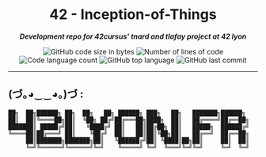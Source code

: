 <h1 align="center">
	42 - Inception-of-Things
</h1>

<p align="center">
	<b><i>Development repo for 42cursus' tnard and tlafay project at 42 lyon</i></b><br>
</p>

<p align="center">
	<img alt="GitHub code size in bytes" src="https://img.shields.io/github/languages/code-size/PandeoF1/42-Inception-of-Things?color=blueviolet" />
	<img alt="Number of lines of code" src="https://img.shields.io/tokei/lines/github/PandeoF1/42-Inception-of-Things?color=blueviolet" />
	<img alt="Code language count" src="https://img.shields.io/github/languages/count/PandeoF1/42-Inception-of-Things?color=blue" />
	<img alt="GitHub top language" src="https://img.shields.io/github/languages/top/PandeoF1/42-Inception-of-Things?color=blue" />
	<img alt="GitHub last commit" src="https://img.shields.io/github/last-commit/PandeoF1/42-Inception-of-Things?color=brightgreen" />
</p>

---

## (づ｡◕‿‿◕｡)づ :
```
██╗  ██╗██████╗ ██╗  ██╗   ██╗ ██████╗ ███╗   ██╗   ███████╗██████╗ 
██║  ██║╚════██╗██║  ╚██╗ ██╔╝██╔═══██╗████╗  ██║   ██╔════╝██╔══██╗
███████║ █████╔╝██║   ╚████╔╝ ██║   ██║██╔██╗ ██║   █████╗  ██████╔╝
╚════██║██╔═══╝ ██║    ╚██╔╝  ██║   ██║██║╚██╗██║   ██╔══╝  ██╔══██╗
     ██║███████╗███████╗██║   ╚██████╔╝██║ ╚████║██╗██║     ██║  ██║
     ╚═╝╚══════╝╚══════╝╚═╝    ╚═════╝ ╚═╝  ╚═══╝╚═╝╚═╝     ╚═╝  ╚═╝
```

